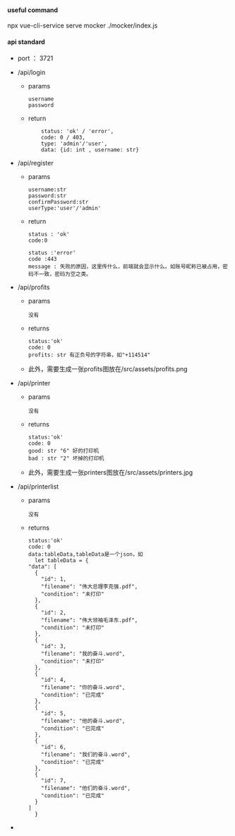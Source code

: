#### useful command
npx vue-cli-service serve
mocker ./mocker/index.js



#### api standard
* port ： 3721
* /api/login
  * params
    ```
    username
    password
    ```
  * return
    ``` 
        status: 'ok' / 'error',
        code: 0 / 403,
        type: 'admin'/'user',
        data: {id: int , username: str}
    ```
* /api/register
  * params
    ```
    username:str
    password:str
    confirmPassword:str
    userType:'user'/'admin'
    ```
  * return
    ```
    status : 'ok'
    code:0

    status :'error'
    code :443
    message : 失败的原因，这里传什么，前端就会显示什么。如账号昵称已被占用，密码不一致，密码为空之类。
    ```

* /api/profits
  * params
    ```
    没有
    ```
  * returns
    ```
    status:'ok'
    code: 0
    profits: str 有正负号的字符串，如"+114514"
    ```
  * 此外，需要生成一张profits图放在/src/assets/profits.png

* /api/printer
  * params
    ```
    没有
    ```
  * returns
    ```
    status:'ok'
    code: 0
    good: str "6" 好的打印机
    bad : str "2" 坏掉的打印机
    ```
  * 此外，需要生成一张printers图放在/src/assets/printers.jpg

* /api/printerlist
  * params
    ```
    没有
    ```
  * returns
    ```
    status:'ok'
    code: 0
    data:tableData,tableData是一个json，如
      let tableData = {
    "data": [
      {
        "id": 1,
        "filename": "伟大总理李克强.pdf",
        "condition": "未打印"
      },
      {
        "id": 2,
        "filename": "伟大领袖毛泽东.pdf",
        "condition": "未打印"
      },
      {
        "id": 3,
        "filename": "我的奋斗.word",
        "condition": "未打印"
      },
      {
        "id": 4,
        "filename": "你的奋斗.word",
        "condition": "已完成"
      },
      {
        "id": 5,
        "filename": "他的奋斗.word",
        "condition": "已完成"
      },
      {
        "id": 6,
        "filename": "我们的奋斗.word",
        "condition": "已完成"
      },
      {
        "id": 7,
        "filename": "他们的奋斗.word",
        "condition": "已完成"
      }
    ]
      }
* 